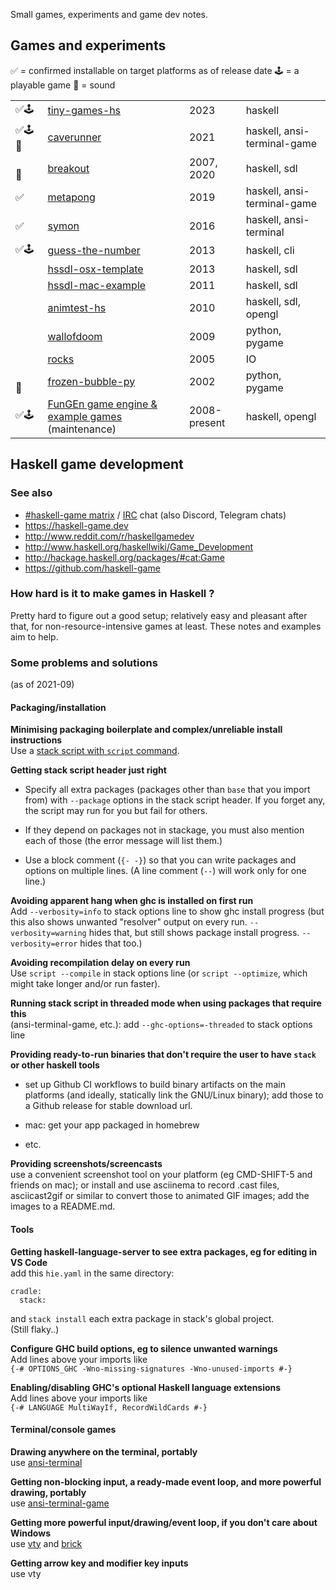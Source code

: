 Small games, experiments and game dev notes.

## Games and experiments

✅ = confirmed installable on target platforms as of release date
🕹 = a playable game
🔔 = sound

|     |                                                                                             |              |                             |
|-----|---------------------------------------------------------------------------------------------|--------------|-----------------------------|
| ✅🕹 | [tiny-games-hs](https://github.com/haskell-game/tiny-games-hs)                                           | 2023         | haskell |
| ✅🕹🔔 | [caverunner](caverunner)                                                                    | 2021         | haskell, ansi-terminal-game |
| &#x3000;&#x3000;🔔  | [breakout](https://github.com/simonmichael/breakout)                                        | 2007, 2020   | haskell, sdl                |
| ✅  | [metapong](https://github.com/simonmichael/metapong)                                        | 2019         | haskell, ansi-terminal-game |
| ✅  | [symon](https://github.com/simonmichael/symon)                                              | 2016         | haskell, ansi-terminal      |
| ✅🕹 | [guess-the-number](https://hub.darcs.net/simon/guess-the-number/browse/guess-the-number.hs) | 2013         | haskell, cli                |
|     | [hssdl-osx-template](https://hub.darcs.net/simon/hssdl-osx-template)                        | 2013         | haskell, sdl                |
|     | [hssdl-mac-example](https://github.com/simonmichael/hssdl-mac-example)                      | 2011         | haskell, sdl                |
|     | [animtest-hs](https://hub.darcs.net/simon/animtest-hs)                                      | 2010         | haskell, sdl, opengl        |
|     | [wallofdoom](https://hub.darcs.net/simon/wallofdoom)                                        | 2009         | python, pygame              |
|     | [rocks](https://hub.darcs.net/simon/rocks)                                                  | 2005         | IO                          |
| &#x3000;&#x3000;🔔 | [frozen-bubble-py](https://hub.darcs.net/simon/frozen-bubble-py)                            | 2002         | python, pygame              |
| ✅🕹 | [FunGEn game engine & example games](https://github.com/haskell-game/fungen) (maintenance)  | 2008-present | haskell, opengl             |

## Haskell game development

### See also

- [#haskell-game matrix](https://matrix.to/#/#haskell-game:matrix.org) / [IRC](https://web.libera.chat/#haskell-game) chat (also Discord, Telegram chats)
- https://haskell-game.dev
- http://www.reddit.com/r/haskellgamedev
- http://www.haskell.org/haskellwiki/Game_Development
- http://hackage.haskell.org/packages/#cat:Game
- https://github.com/haskell-game

### How hard is it to make games in Haskell ?

Pretty hard to figure out a good setup; relatively easy and pleasant after that,
for non-resource-intensive games at least.
These notes and examples aim to help.

### Some problems and solutions

(as of 2021-09)

#### Packaging/installation

**Minimising packaging boilerplate and complex/unreliable install instructions**\
Use a [stack script with `script` command](https://docs.haskellstack.org/en/stable/GUIDE/#script-interpreter).

**Getting stack script header just right**

- Specify all extra packages (packages other than `base` that you import from)
  with `--package` options in the stack script header.
  If you forget any, the script may run for you but fail for others.

- If they depend on packages not in stackage, you must also mention each of those
  (the error message will list them.)

- Use a block comment (`{- -}`) so that you can write packages and options on multiple lines.
  (A line comment (`--`) will work only for one line.)

**Avoiding apparent hang when ghc is installed on first run**\
Add `--verbosity=info` to stack options line to show ghc install progress
(but this also shows unwanted "resolver" output on every run.
`--verbosity=warning` hides that, but still shows package install progress.
`--verbosity=error` hides that too.)

**Avoiding recompilation delay on every run**\
Use `script --compile` in stack options line
(or `script --optimize`, which might take longer and/or run faster).

**Running stack script in threaded mode when using packages that require this**\
(ansi-terminal-game, etc.):  add `--ghc-options=-threaded` to stack options line

**Providing ready-to-run binaries that don't require the user to have `stack` or other haskell tools**

- set up Github CI workflows to build binary artifacts on the main platforms 
  (and ideally, statically link the GNU/Linux binary);
  add those to a Github release for stable download url.

- mac: get your app packaged in homebrew

- etc.

**Providing screenshots/screencasts**\
use a convenient screenshot tool on your platform (eg CMD-SHIFT-5 and friends on mac);
or install and use asciinema to record .cast files,
asciicast2gif or similar to convert those to animated GIF images;
add the images to a README.md.

#### Tools

**Getting haskell-language-server to see extra packages, eg for editing in VS Code**\
add this `hie.yaml` in the same directory:
```
cradle:
  stack:
```
and `stack install` each extra package in stack's global project.\
(Still flaky..)

**Configure GHC build options, eg to silence unwanted warnings**\
Add lines above your imports like\
`{-# OPTIONS_GHC -Wno-missing-signatures -Wno-unused-imports #-}`

**Enabling/disabling GHC's optional Haskell language extensions**\
Add lines above your imports like\
`{-# LANGUAGE MultiWayIf, RecordWildCards #-}`

#### Terminal/console games

**Drawing anywhere on the terminal, portably**\
use [ansi-terminal](https://hackage.haskell.org/package/ansi-terminal)

**Getting non-blocking input, a ready-made event loop, and more powerful drawing, portably**\
use [ansi-terminal-game](https://hackage.haskell.org/package/ansi-terminal-game)

**Getting more powerful input/drawing/event loop, if you don't care about Windows**\
use [vty](https://hackage.haskell.org/package/vty) and [brick](https://hackage.haskell.org/package/brick)

**Getting arrow key and modifier key inputs**\
use vty
